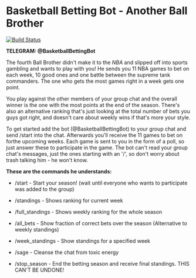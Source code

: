 # Basketball Betting Bot - Another Ball Brother
[![Build Status](https://travis-ci.com/JBlackbeard/basketball-betting-bot.svg?token=pakYHByBsjWsRucgfyXf&branch=master)](https://travis-ci.com/JBlackbeard/basketball-betting-bot)

**TELEGRAM: @BasketballBettingBot**

The fourth Ball Brother didn't make it to the *NBA* and slipped off into sports
gambling and wants to play with you! He sends you 11 NBA games to bet on each week,
10 good ones and one battle between the supreme tank commanders.
The one who gets the most games right in a week gets one point.

You play against the other members of your group chat and the overall winner is
the one with the most points at the end of the season.
There's also an alternative ranking that's just looking at the total number of
bets you guys got right, and doesn't care about weekly wins if that's more
your style.

To get started add the bot (@BasketballBettingBot) to your group chat and 
send /start into the chat. Afterwards you'll receive the 11 games to bet on 
forthe upcoming weeks. Each game is sent to you in the form of a poll, 
so just answer these to participate in the game. 
The bot can't read your group chat's messages, just the ones starting with an '/',
so don't worry about trash talking him - he won't know. 

**These are the commands he understands:**
- /start - Start your season! (wait until everyone who wants to participate was
added to the group)

- /standings - Shows ranking for current week

- /full_standings - Shows weekly ranking for the whole season

- /all_bets - Show fraction of correct bets over the season 
(Alternative to weekly standings)

- /week_standings - Show standings for a specified week

- /sage - Cleanse the chat from toxic energy

- /stop_season - End the betting season and receive final standings.
THIS CAN'T BE UNDONE!

